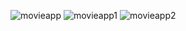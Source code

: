 ![movieapp](https://github.com/metehankaraca/Project/blob/5479ca2d4f6dd75f2107aae051edc5696600e620/Proje/Movie%20App/movie-app.png)
![movieapp1](https://github.com/metehankaraca/Project/blob/5479ca2d4f6dd75f2107aae051edc5696600e620/Proje/Movie%20App/movie-app-2.png)
![movieapp2](https://github.com/metehankaraca/Project/blob/5479ca2d4f6dd75f2107aae051edc5696600e620/Proje/Movie%20App/movie-app-3.png)
